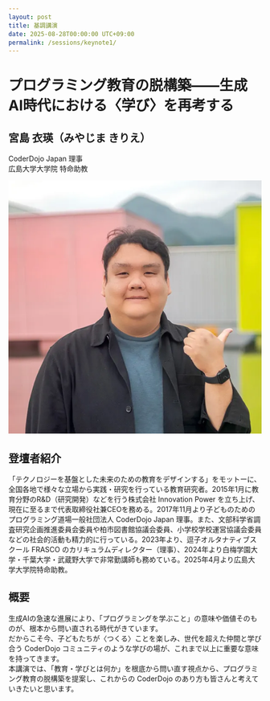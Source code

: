 ```yaml
---
layout: post
title: 基調講演
date: 2025-08-28T00:00:00 UTC+09:00
permalink: /sessions/keynote1/
---
```


# プログラミング教育の脱構築——生成AI時代における〈学び〉を再考する

## 宮島 衣瑛（みやじま きりえ）
CoderDojo Japan 理事<br />
広島大学大学院 特命助教

<div class="flex w-full my-4 items-center justify-center">
  <img class="max-w-100" src="/img/sessions/profile/miyajima-kirie.webp">
</div>

## 登壇者紹介
「テクノロジーを基盤とした未来のための教育をデザインする」をモットーに、全国各地で様々な立場から実践・研究を行っている教育研究者。2015年1月に教育分野のR&D（研究開発）などを行う株式会社 Innovation Power を立ち上げ、現在に至るまで代表取締役社兼CEOを務める。2017年11月より子どものためのプログラミング道場一般社団法人 CoderDojo Japan 理事。また、文部科学省調査研究企画推進委員会委員や柏市図書館協議会委員、小学校学校運営協議会委員などの社会的活動も精力的に行っている。2023年より、逗子オルタナティブスクール FRASCO のカリキュラムディレクター（理事）、2024年より白梅学園大学・千葉大学・武蔵野大学で非常勤講師も務めている。2025年4月より広島大学大学院特命助教。

## 概要
生成AIの急速な進展により、「プログラミングを学ぶこと」の意味や価値そのものが、根本から問い直される時代がきています。<br />
だからこそ今、子どもたちが〈つくる〉ことを楽しみ、世代を超えた仲間と学び合う CoderDojo コミュニティのような学びの場が、これまで以上に重要な意味を持ってきます。<br />
本講演では、「教育・学びとは何か」を根底から問い直す視点から、プログラミング教育の脱構築を提案し、これからの CoderDojo のあり方も皆さんと考えていきたいと思います。
